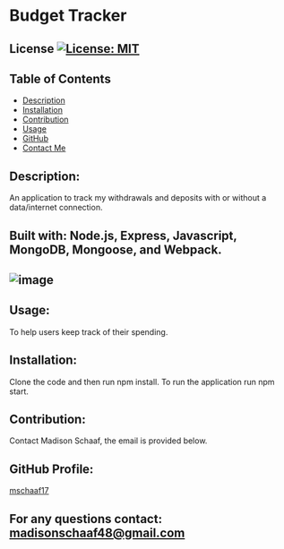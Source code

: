 # Budget Tracker 
## License [![License: MIT](https://img.shields.io/badge/License-MIT-yellow.svg)](https://opensource.org/licenses/MIT)
## Table of Contents
* [Description](#description)
* [Installation](#installation)
* [Contribution](#contribution)
* [Usage](#usage)
* [GitHub](#github-profile)
* [Contact Me](#for-any-questions-contact)

## Description:
An application to track my withdrawals and deposits with or without a data/internet connection.
## Built with: Node.js, Express, Javascript, MongoDB, Mongoose, and Webpack.

## ![image](https://user-images.githubusercontent.com/97362296/170845175-1c9f8860-f4d9-448c-90b4-e53686512081.png)



## Usage:
To help users keep track of their spending.

## Installation:
Clone the code and then run npm install. 
To run the application run npm start.

## Contribution:
Contact Madison Schaaf, the email is provided below.

## GitHub Profile:
[mschaaf17](https://github.com/mschaaf17)
## For any questions contact: madisonschaaf48@gmail.com
